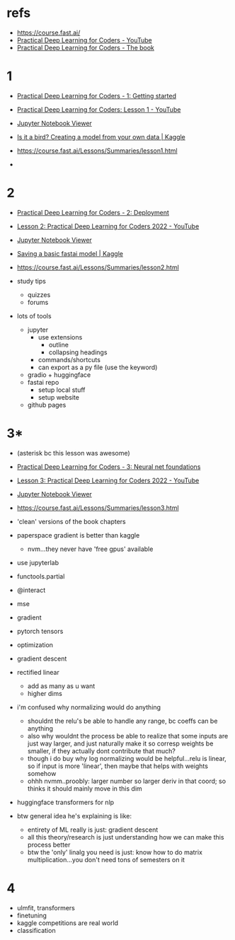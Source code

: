 # refs
- https://course.fast.ai/
- [Practical Deep Learning for Coders - YouTube](https://www.youtube.com/playlist?list=PLfYUBJiXbdtSvpQjSnJJ_PmDQB_VyT5iU)
- [Practical Deep Learning for Coders - The book](https://course.fast.ai/Resources/book.html#nbviewer)

# 1
- [Practical Deep Learning for Coders - 1: Getting started](https://course.fast.ai/Lessons/lesson1.html)
- [Practical Deep Learning for Coders: Lesson 1 - YouTube](https://www.youtube.com/watch?v=8SF_h3xF3cE&list=PLfYUBJiXbdtSvpQjSnJJ_PmDQB_VyT5iU&index=1)
- [Jupyter Notebook Viewer](https://nbviewer.org/github/fastai/fastbook/blob/master/01_intro.ipynb#)
- [Is it a bird? Creating a model from your own data | Kaggle](https://www.kaggle.com/code/ahnjohn/is-it-a-bird-creating-a-model-from-your-own-data/edit)
- https://course.fast.ai/Lessons/Summaries/lesson1.html


- 


# 2
- [Practical Deep Learning for Coders - 2: Deployment](https://course.fast.ai/Lessons/lesson2.html)
- [Lesson 2: Practical Deep Learning for Coders 2022 - YouTube](https://www.youtube.com/watch?v=F4tvM4Vb3A0&list=PLfYUBJiXbdtSvpQjSnJJ_PmDQB_VyT5iU&index=2)
- [Jupyter Notebook Viewer](https://nbviewer.org/github/fastai/fastbook/blob/master/02_production.ipynb)
- [Saving a basic fastai model | Kaggle](https://www.kaggle.com/code/ahnjohn/saving-a-basic-fastai-model/edit)
- https://course.fast.ai/Lessons/Summaries/lesson2.html


- study tips
	- quizzes
	- forums
- lots of tools
	- jupyter
		- use extensions
			- outline
			- collapsing headings
		- commands/shortcuts
		- can export as a py file (use the keyword)
	- gradio + huggingface
	- fastai repo
		- setup local stuff
		- setup website
	- github pages

# 3*
- (asterisk bc this lesson was awesome)

- [Practical Deep Learning for Coders - 3: Neural net foundations](https://course.fast.ai/Lessons/lesson3.html)
- [Lesson 3: Practical Deep Learning for Coders 2022 - YouTube](https://www.youtube.com/watch?v=hBBOjCiFcuo&list=PLfYUBJiXbdtSvpQjSnJJ_PmDQB_VyT5iU&index=3)
- [Jupyter Notebook Viewer](https://nbviewer.org/github/fastai/fastbook/blob/master/03_ethics.ipynb)
- https://course.fast.ai/Lessons/Summaries/lesson3.html


- 'clean' versions of the book chapters
- paperspace gradient is better than kaggle
	- nvm...they never have 'free gpus' available
- use jupyterlab
- functools.partial
- @interact
- mse
- gradient 
- pytorch tensors
- optimization
- gradient descent
- rectified linear
	- add as many as u want
	- higher dims 
- i'm confused why normalizing would do anything
	- shouldnt the relu's be able to handle any range, bc coeffs can be anything
	- also why wouldnt the process be able to realize that some inputs are just way larger, and just naturally make it so corresp weights be smaller, if they actually dont contribute that much?
	- though i do buy why log normalizing would be helpful...relu is linear, so if input is more 'linear', then maybe that helps with weights somehow
	- ohhh nvmm..proobly: larger number so larger deriv in that coord; so thinks it should mainly move in this dim
- huggingface transformers for nlp
- btw general idea he's explaining is like:
	- entirety of ML really is just: gradient descent
	- all this theory/research is just understanding how we can make this process better
	- btw the 'only' linalg you need is just: know how to do matrix multiplication...you don't need tons of semesters on it


# 4


- ulmfit, transformers
- finetuning 
- kaggle competitions are real world
- classification